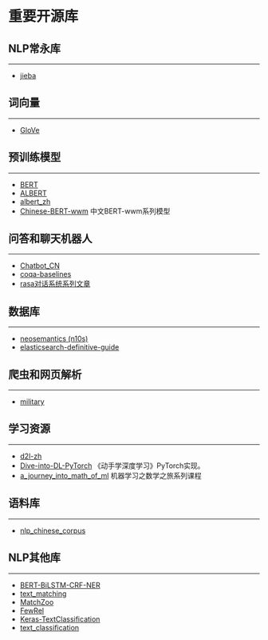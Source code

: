 # 重要开源库


## NLP常永库

---
- [jieba](https://github.com/fxsjy/jieba)

## 词向量

---
- [GloVe](https://github.com/stanfordnlp/GloVe)



## 预训练模型

---
- [BERT](https://github.com/google-research/bert)
- [ALBERT](https://github.com/google-research/albert)
- [albert_zh](https://github.com/brightmart/albert_zh)
- [Chinese-BERT-wwm](https://github.com/brightmart/albert_zh)  中文BERT-wwm系列模型


## 问答和聊天机器人

---
- [Chatbot_CN](https://github.com/charlesXu86/Chatbot_CN)
- [coqa-baselines](https://github.com/stanfordnlp/coqa-baselines)
- [rasa对话系统系列文章](https://github.com/GaoQ1/rasa_chatbot_cn)




## 数据库

---
- [neosemantics (n10s)](https://github.com/neo4j-labs/neosemantics)
- [elasticsearch-definitive-guide](https://github.com/elasticsearch-cn/elasticsearch-definitive-guide)


## 爬虫和网页解析

---
- [military](https://github.com/d470969047h/military) 


## 学习资源

---
- [d2l-zh](https://github.com/d2l-ai/d2l-zh)
- [Dive-into-DL-PyTorch](https://github.com/zailushang2006/Dive-into-DL-PyTorch) 《动手学深度学习》PyTorch实现。
- [a_journey_into_math_of_ml](https://github.com/aespresso/a_journey_into_math_of_ml) 机器学习之数学之旅系列课程


## 语料库

---
- [nlp_chinese_corpus](https://github.com/brightmart/nlp_chinese_corpus)



## NLP其他库

---
- [BERT-BiLSTM-CRF-NER](https://github.com/macanv/BERT-BiLSTM-CRF-NER)
- [text_matching](https://github.com/pengming617/text_matching)
- [MatchZoo](https://github.com/NTMC-Community/MatchZoo)
- [FewRel](https://github.com/thunlp/FewRel)
- [Keras-TextClassification](https://github.com/yongzhuo/Keras-TextClassification)
- [text_classification](https://github.com/brightmart/text_classification)











